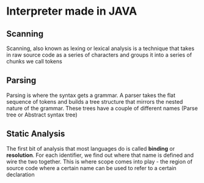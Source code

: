 # Interpreter made in JAVA

## Scanning
Scanning, also known as lexing or lexical analysis is a technique that takes in raw source code as a series of characters and groups it into a series of chunks we call tokens

## Parsing
Parsing is where the syntax gets a grammar. A parser takes the flat sequence of tokens and builds a tree structure that mirrors the nested nature of the grammar. These trees have a couple of different names (Parse tree or Abstract syntax tree)

## Static Analysis
The first bit of analysis that most languages do is called <strong>binding</strong> or <strong>resolution</strong>. For each identifier, we find out where that name is defined and wire the two together. This is where scope comes into play - the region of source code where a certain name can be used to refer to a certain declaration

